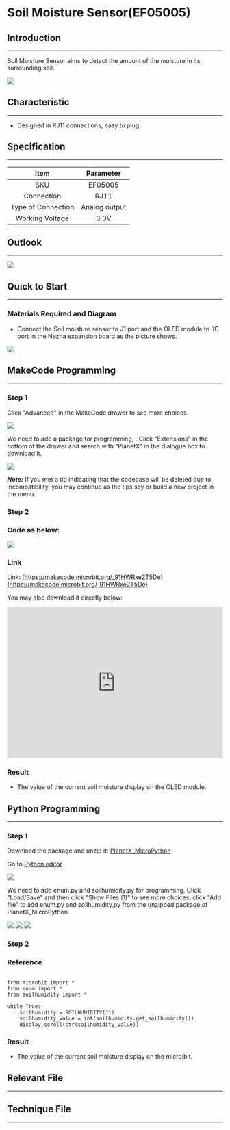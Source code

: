 # Soil Moisture Sensor(EF05005)

## Introduction
---
Soil Moisture Sensor aims to detect the amount of the moisture in its surrounding soil.

![](./images/05005_01.png)

## Characteristic
---
- Designed in RJ11 connections, easy to plug.
## Specification
---

Item | Parameter 
:-: | :-: 
SKU|EF05005
Connection|RJ11
Type of Connection|Analog output
Working Voltage|3.3V

## Outlook
---


![](./images/05005_02.png)

## Quick to Start
---

### Materials Required and Diagram

- Connect the Soil moisture sensor to J1 port and the OLED module to IIC port in the Nezha expansion board as the picture shows. 


![](./images/05005_03.png)

## MakeCode Programming
---

### Step 1

Click "Advanced" in the MakeCode drawer to see more choices. 

![](./images/05001_04.png)

We need to add a package for programming, . Click "Extensions" in the bottom of the drawer and search with "PlanetX" in the dialogue box to download it. 



![](./images/05001_05.png)

***Note:*** If you met a tip indicating that the codebase will be deleted due to incompatibility, you may continue as the tips say or build a new project in the menu. 

### Step 2

### Code as below:

![](./images/05005_06.png)


### Link
Link: [https://makecode.microbit.org/_91HWRxe2T5De](https://makecode.microbit.org/_91HWRxe2T5De)

You may also download it directly below: 

<div style="position:relative;height:0;padding-bottom:70%;overflow:hidden;"><iframe style="position:absolute;top:0;left:0;width:100%;height:100%;" src="https://makecode.microbit.org/#pub:_91HWRxe2T5De" frameborder="0" sandbox="allow-popups allow-forms allow-scripts allow-same-origin"></iframe></div>  

### Result
- The value of the current soil moisture display on the OLED module. 

## Python Programming 
---

### Step 1
Download the package and unzip it: [PlanetX_MicroPython](https://github.com/lionyhw/PlanetX_MicroPython/archive/master.zip)

Go to   [Python editor](https://python.microbit.org/v/2.0)

![](./images/05001_07.png)

We need to add enum.py and soilhumidity.py for programming. Click "Load/Save" and then click "Show Files (1)" to see more choices, click "Add file" to add enum.py and soilhumidity.py from the unzipped package of PlanetX_MicroPython. 

![](./images/05001_08.png)
![](./images/05001_09.png)
![](./images/05005_10.png)

### Step 2

### Reference

```

from microbit import *
from enum import *
from soilhumidity import *

while True:
    soilhumidity = SOILHUMIDITY(J1)
    soilhumidity_value = int(soilhumidity.get_soilhumidity())
    display.scroll(str(soilhumidity_value))        
```


### Result
- The value of the current soil moisture display on the micro:bit. 

## Relevant File
---

## Technique File
---
